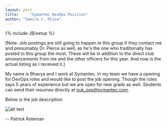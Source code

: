 ```yaml
---
layout: post
title:     "Symantec DevOps Position"
author: "Samira C. Oliva"
---
```

{% include JB/setup %}

[Note: Job postings are still going to happen in this group if they contact me and presumably Dr. Pierce as well, as he's the one who traditionally has posted to this group the most. These will be in addition to the direct club announcements from me and the other officers for this year. And now is the actual listing as I received it.]

My name is Bhavya and I work at Symantec. In my team we have a opening for DevOps roles and would like to post the job opening. Though the roles says 5 years of experience but we are open for new grads as well. Students can send their resumes directly at nuk_ops@symantec.com. 

Below is the job description:

![alt text](http://i.imgur.com/RiSqANb.png "Job Details")

-- Patrick Roteman
